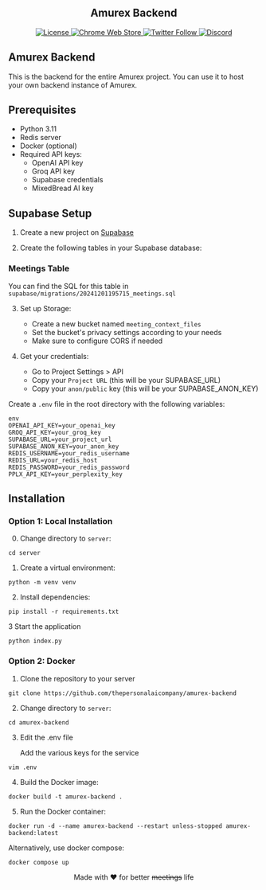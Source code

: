 <div align="center">
  <h2>Amurex Backend</h2>

  <p>
    <a href="https://github.com/thepersonalaicompany/amurex/blob/main/LICENSE">
      <img src="https://img.shields.io/badge/license-AGPL--3.0-blue.svg" alt="License" />
    </a>
    <a href="https://chrome.google.com/webstore/detail/amurex/dckidmhhpnfhachdpobgfbjnhfnmddmc">
      <img src="https://img.shields.io/chrome-web-store/v/dckidmhhpnfhachdpobgfbjnhfnmddmc.svg" alt="Chrome Web Store" />
    </a>
    <a href="https://twitter.com/thepersonalaico">
      <img src="https://img.shields.io/twitter/follow/thepersonalaico?style=social" alt="Twitter Follow" />
    </a>
    <a href="https://discord.gg/ftUdQsHWbY">
      <img alt="Discord" src="https://img.shields.io/discord/1306591395804348476">
    </a>
  </p>
</div>



## Amurex Backend

This is the backend for the entire Amurex project. You can use it to host your own backend instance of Amurex.

## Prerequisites

- Python 3.11
- Redis server
- Docker (optional)
- Required API keys:
  - OpenAI API key
  - Groq API key
  - Supabase credentials
  - MixedBread AI key

## Supabase Setup

1. Create a new project on [Supabase](https://supabase.com)

2. Create the following tables in your Supabase database:

### Meetings Table

You can find the SQL for this table in `supabase/migrations/20241201195715_meetings.sql`

3. Set up Storage:
   - Create a new bucket named `meeting_context_files`
   - Set the bucket's privacy settings according to your needs
   - Make sure to configure CORS if needed

4. Get your credentials:
   - Go to Project Settings > API
   - Copy your `Project URL` (this will be your SUPABASE_URL)
   - Copy your `anon/public` key (this will be your SUPABASE_ANON_KEY)

Create a `.env` file in the root directory with the following variables:

```
env
OPENAI_API_KEY=your_openai_key
GROQ_API_KEY=your_groq_key
SUPABASE_URL=your_project_url
SUPABASE_ANON_KEY=your_anon_key
REDIS_USERNAME=your_redis_username
REDIS_URL=your_redis_host
REDIS_PASSWORD=your_redis_password
PPLX_API_KEY=your_perplexity_key
```

## Installation

### Option 1: Local Installation
0. Change directory to `server`:

```
cd server
```

1. Create a virtual environment:

```
python -m venv venv
```

2. Install dependencies:

```
pip install -r requirements.txt
```

3 Start the application

```
python index.py
```

### Option 2: Docker

1. Clone the repository to your server

```
git clone https://github.com/thepersonalaicompany/amurex-backend
```

2. Change directory to `server`:

```
cd amurex-backend
```

3. Edit the .env file

   Add the various keys for the service
   
```
vim .env
```

4. Build the Docker image:

```
docker build -t amurex-backend .
```

5. Run the Docker container:

```
docker run -d --name amurex-backend --restart unless-stopped amurex-backend:latest
```

Alternatively, use docker compose:

```bash
docker compose up
```

<div align="center">
  Made with ❤️ for better <del>meetings</del> life
</div>

